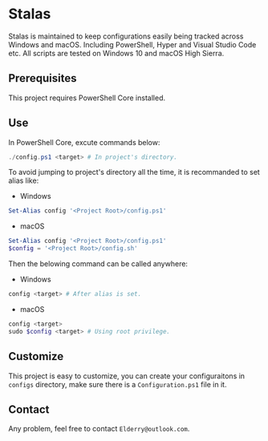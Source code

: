 # Stalas
Stalas is maintained to keep configurations easily being tracked across Windows and macOS. Including PowerShell, Hyper and Visual Studio Code etc. All scripts are tested on Windows 10 and macOS High Sierra.
## Prerequisites
This project requires PowerShell Core installed.
## Use
In PowerShell Core, excute commands below:
```powershell
./config.ps1 <target> # In project's directory.
```
To avoid jumping to project's directory all the time, it is recommanded to set alias like:
- Windows
```powershell
Set-Alias config '<Project Root>/config.ps1'
```
- macOS
```powershell
Set-Alias config '<Project Root>/config.ps1'
$config = '<Project Root>/config.sh'
```
Then the belowing command can be called anywhere:
- Windows
```powershell
config <target> # After alias is set.
```
- macOS
```powershell
config <target>
sudo $config <target> # Using root privilege.
```
## Customize
This project is easy to customize, you can create your configuraitons in `configs` directory, make sure there is a `Configuration.ps1` file in it.
## Contact
Any problem, feel free to contact `Elderry@outlook.com`.
